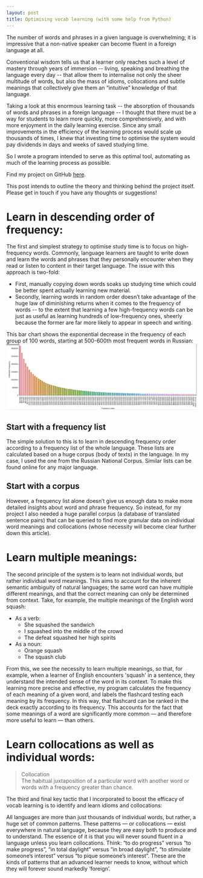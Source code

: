 ```yaml
---
layout: post
title: Optimising vocab learning (with some help from Python)
---
```


The number of words and phrases in a given language is overwhelming; it is impressive that a non-native speaker can become fluent in a foreign language at all.

Conventional wisdom tells us that a learner only reaches such a level of mastery through years of immersion -- living, speaking and breathing the language every day -- that allow them to internalise not only the sheer multitude of words, but also the mass of idioms, collocations and subtle meanings that collectively give them an “intuitive” knowledge of that language.

Taking a look at this enormous learning task -- the absorption of thousands of words and phrases in a foreign language -- I thought that there must be a way for students to learn more quickly, more comprehensively, and with more enjoyment in the daily learning exercise. Since any small improvements in the efficiency of the learning process would scale up thousands of times, I knew that investing time to optimise the system would pay dividends in days and weeks of saved studying time.

So I wrote a program intended to serve as this optimal tool, automating as much of the learning process as possible.

Find my project on GitHub [here](https://github.com/markdecl/Russian-Vocab-Project).

This post intends to outline the theory and thinking behind the project itself. Please get in touch if you have any thoughts or suggestions!

# Learn in descending order of frequency:
The first and simplest strategy to optimise study time is to focus on high-frequency words.
Commonly, language learners are taught to write down and learn the words and phrases that they personally encounter when they read or listen to content in their target language.
The issue with this approach is two-fold:
* First, manually copying down words soaks up studying time which could be better spent actually learning new material.
* Secondly, learning words in random order doesn’t take advantage of the huge law of diminishing returns when it comes to the frequency of words -- to the extent that learning a few high-frequency words can be just as useful as learning hundreds of low-frequency ones, sheerly because the former are far more likely to appear in speech and writing.

This bar chart shows the exponential decrease in the frequency of each group of 100 words, starting at 500-600th most frequent words in Russian:
![Bar chart showing frequency of words in Russian, starting at 500th most frequent word](https://github.com/markdecl/markdecl.github.io/blob/master/_posts/Screenshot%202020-11-27%20144638.png)

## Start with a frequency list
The simple solution to this is to learn in descending frequency order according to a frequency list of the whole language. These lists are calculated based on a huge corpus (body of texts) in the language. In my case, I used the one from the Russian National Corpus. Similar lists can be found online for any major language.

## Start with a corpus
However, a frequency list alone doesn’t give us enough data to make more detailed insights about word and phrase frequency. So instead, for my project I also needed a huge parallel corpus (a database of translated sentence pairs) that can be queried to find more granular data on individual word meanings and collocations (whose necessity will become clear further down this article).

# Learn multiple meanings:
The second principle of the system is to learn not individual words, but rather individual word meanings. This aims to account for the inherent semantic ambiguity of natural languages; the same word can have multiple different meanings, and that the correct meaning can only be determined from context. Take, for example, the multiple meanings of the English word squash:
* As a verb:
  * She squashed the sandwich
  * I squashed into the middle of the crowd
  * The defeat squashed her high spirits
* As a noun:
  * Orange squash
  * The squash club
  
From this, we see the necessity to learn multiple meanings, so that, for example, when a learner of English encounters 'squash' in a sentence, they understand the intended sense of the word in its context.
To make this learning more precise and effective, my program calculates the frequency of each meaning of a given word, and labels the flashcard testing each meaning by its frequency. In this way, that flashcard can be ranked in the deck exactly according to its frequency. This accounts for the fact that some meanings of a word are significantly more common — and therefore more useful to learn — than others.

# Learn collocations as well as individual words:

> Collocation  
>   The habitual juxtaposition of a particular word with another word or words with a frequency greater than chance.

The third and final key tactic that I incorporated to boost the efficacy of vocab learning is to identify and learn idioms and collocations:  

All languages are more than just thousands of individual words, but rather, a huge set of common patterns. These patterns — or collocations — exist everywhere in natural language, because they are easy both to produce and to understand. The essence of it is that you will never sound fluent in a language unless you learn collocations. Think: “to do progress” versus “to make progress”, “in total daylight” versus “in broad daylight”, “to stimulate someone’s interest” versus “to pique someone’s interest”. These are the kinds of patterns that an advanced learner needs to know, without which they will forever sound markedly ‘foreign’.  
